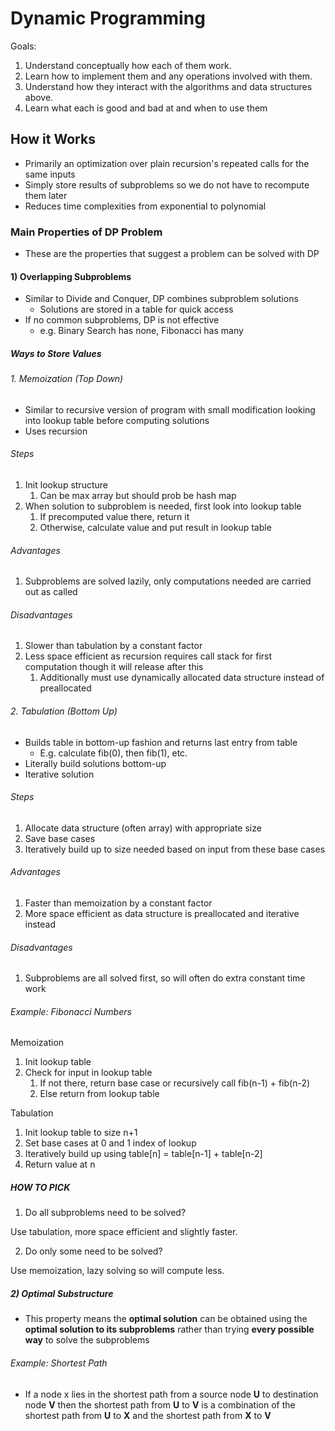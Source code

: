 # Dynamic Programming

Goals:
1. Understand conceptually how each of them work.
2. Learn how to implement them and any operations involved with them. 
3. Understand how they interact with the algorithms and data structures above.
4. Learn what each is good and bad at and when to use them

## How it Works

- Primarily an optimization over plain recursion's repeated calls for the same inputs
- Simply store results of subproblems so we do not have to recompute them later
- Reduces time complexities from exponential to polynomial

### Main Properties of DP Problem
- These are the properties that suggest a problem can be solved with DP

#### 1) Overlapping Subproblems

- Similar to Divide and Conquer, DP combines subproblem solutions
	- Solutions are stored in a table for quick access
- If no common subproblems, DP is not effective
	- e.g. Binary Search has none, Fibonacci has many

##### Ways to Store Values

###### 1. Memoization (Top Down)

- Similar to recursive version of program with small modification looking into lookup table before computing solutions
- Uses recursion

###### Steps
1. Init lookup structure 
	1. Can be max array but should prob be hash map
2. When solution to subproblem is needed, first look into lookup table
	1. If precomputed value there, return it
	2. Otherwise, calculate value and put result in lookup table

###### Advantages
1. Subproblems are solved lazily, only computations needed are carried out as called

###### Disadvantages
1. Slower than tabulation by a constant factor
2. Less space efficient as recursion requires call stack for first computation though it will release after this
	1. Additionally must use dynamically allocated data structure instead of preallocated

###### 2. Tabulation (Bottom Up)

- Builds table in bottom-up fashion and returns last entry from table
	- E.g. calculate fib(0), then fib(1), etc.
- Literally build solutions bottom-up
- Iterative solution

###### Steps
1. Allocate data structure (often array)  with appropriate size
2. Save base cases
3. Iteratively build up to size needed based on input from these base cases

###### Advantages

1. Faster than memoization by a constant factor
2. More space efficient as data structure is preallocated and iterative instead

###### Disadvantages
1. Subproblems are all solved first, so will often do extra constant time work

###### Example: Fibonacci Numbers

Memoization
1. Init lookup table
2. Check for input in lookup table
	1. If not there, return base case or recursively call fib(n-1) + fib(n-2)
	2. Else return from lookup table

Tabulation
1. Init lookup table to size n+1
2. Set base cases at 0 and 1 index of lookup
3. Iteratively build up using table[n] = table[n-1] + table[n-2]
4. Return value at n

##### HOW TO PICK
1. Do all subproblems need to be solved?

Use tabulation, more space efficient and slightly faster.

2. Do only some need to be solved?

Use memoization, lazy solving so will compute less.

##### 2) Optimal Substructure

- This property means the **optimal solution** can be obtained using the **optimal solution to its subproblems** rather than trying **every possible way** to solve the subproblems

###### Example: Shortest Path
- If a node x lies in the shortest path from a source node **U** to destination node **V** then the shortest path from **U** to **V** is a combination of the shortest path from **U** to **X** and the shortest path from **X** to **V**